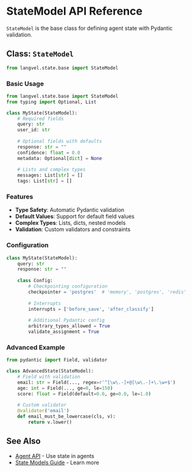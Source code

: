 # StateModel API Reference

`StateModel` is the base class for defining agent state with Pydantic validation.

## Class: `StateModel`

```python
from langvel.state.base import StateModel
```

### Basic Usage

```python
from langvel.state.base import StateModel
from typing import Optional, List

class MyState(StateModel):
    # Required fields
    query: str
    user_id: str
    
    # Optional fields with defaults
    response: str = ""
    confidence: float = 0.0
    metadata: Optional[dict] = None
    
    # Lists and complex types
    messages: List[str] = []
    tags: List[str] = []
```

### Features

- **Type Safety**: Automatic Pydantic validation
- **Default Values**: Support for default field values
- **Complex Types**: Lists, dicts, nested models
- **Validation**: Custom validators and constraints

### Configuration

```python
class MyState(StateModel):
    query: str
    response: str = ""
    
    class Config:
        # Checkpointing configuration
        checkpointer = 'postgres'  # 'memory', 'postgres', 'redis'
        
        # Interrupts
        interrupts = ['before_save', 'after_classify']
        
        # Additional Pydantic config
        arbitrary_types_allowed = True
        validate_assignment = True
```

### Advanced Example

```python
from pydantic import Field, validator

class AdvancedState(StateModel):
    # Field with validation
    email: str = Field(..., regex=r'^[\w\.-]+@[\w\.-]+\.\w+$')
    age: int = Field(..., ge=0, le=150)
    score: float = Field(default=0.0, ge=0.0, le=1.0)
    
    # Custom validator
    @validator('email')
    def email_must_be_lowercase(cls, v):
        return v.lower()
```

## See Also

- [Agent API](/api-reference/agent) - Use state in agents
- [State Models Guide](/architecture/state-models) - Learn more
